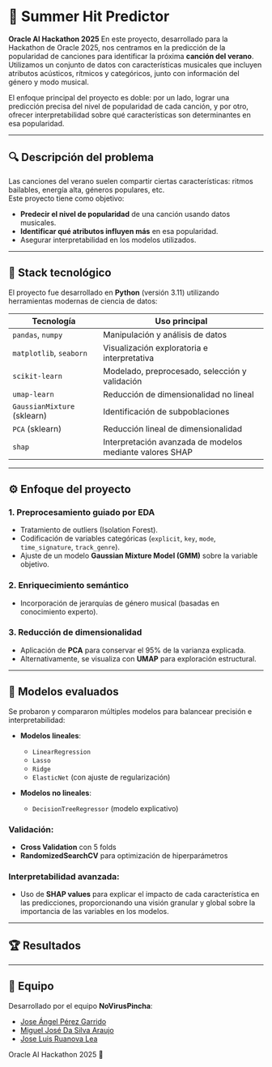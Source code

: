# 🎵 Summer Hit Predictor

**Oracle AI Hackathon 2025**
En este proyecto, desarrollado para la Hackathon de Oracle 2025, nos centramos en la predicción de la popularidad de canciones para identificar la próxima **canción del verano**. Utilizamos un conjunto de datos con características musicales que incluyen atributos acústicos, rítmicos y categóricos, junto con información del género y modo musical.

El enfoque principal del proyecto es doble: por un lado, lograr una predicción precisa del nivel de popularidad de cada canción, y por otro, ofrecer interpretabilidad sobre qué características son determinantes en esa popularidad.

---

## 🔍 Descripción del problema

Las canciones del verano suelen compartir ciertas características: ritmos bailables, energía alta, géneros populares, etc.  
Este proyecto tiene como objetivo:

- **Predecir el nivel de popularidad** de una canción usando datos musicales.
- **Identificar qué atributos influyen más** en esa popularidad.
- Asegurar interpretabilidad en los modelos utilizados.

---

## 🧠 Stack tecnológico

El proyecto fue desarrollado en **Python** (versión 3.11) utilizando herramientas modernas de ciencia de datos:

| Tecnología           | Uso principal                                      |
|----------------------|----------------------------------------------------|
| `pandas`, `numpy`    | Manipulación y análisis de datos                   |
| `matplotlib`, `seaborn` | Visualización exploratoria e interpretativa       |
| `scikit-learn`       | Modelado, preprocesado, selección y validación     |
| `umap-learn`         | Reducción de dimensionalidad no lineal             |
| `GaussianMixture` (sklearn) | Identificación de subpoblaciones             |
| `PCA` (sklearn)      | Reducción lineal de dimensionalidad                |
| `shap`               | Interpretación avanzada de modelos mediante valores SHAP |

---

## ⚙️ Enfoque del proyecto

### 1. Preprocesamiento guiado por EDA
- Tratamiento de outliers (Isolation Forest).
- Codificación de variables categóricas (`explicit`, `key`, `mode`, `time_signature`, `track_genre`).
- Ajuste de un modelo **Gaussian Mixture Model (GMM)** sobre la variable objetivo.

### 2. Enriquecimiento semántico
- Incorporación de jerarquías de género musical (basadas en conocimiento experto).

### 3. Reducción de dimensionalidad
- Aplicación de **PCA** para conservar el 95% de la varianza explicada.
- Alternativamente, se visualiza con **UMAP** para exploración estructural.

---

## 🧪 Modelos evaluados

Se probaron y compararon múltiples modelos para balancear precisión e interpretabilidad:

- **Modelos lineales**:
  - `LinearRegression`
  - `Lasso`
  - `Ridge`
  - `ElasticNet` (con ajuste de regularización)

- **Modelos no lineales**:
  - `DecisionTreeRegressor` (modelo explicativo)

### Validación:
- **Cross Validation** con 5 folds
- **RandomizedSearchCV** para optimización de hiperparámetros

### Interpretabilidad avanzada:
- Uso de **SHAP values** para explicar el impacto de cada característica en las predicciones, proporcionando una visión granular y global sobre la importancia de las variables en los modelos.

---

## 🏆 Resultados



---

## 👥 Equipo

Desarrollado por el equipo **NoVirusPincha**:
- [Jose Ángel Pérez Garrido](https://github.com/japgarrido)
- [Miguel José Da Silva Araujo](https://github.com/Enmiguelado)
- [Jose Luis Ruanova Lea](https://github.com/lruanova)

Oracle AI Hackathon 2025 🚀